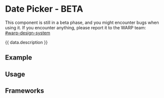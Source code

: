 <script setup>
import React from './react.md';
import data from './data.json';
import { mapFrameworkStatuses } from '../utils.js';
</script>

# Date Picker - BETA

This component is still in a beta phase, and you might encounter bugs when using it.
If you encounter anything, please report it to the WARP team: [#warp-design-system](https://sch-chat.slack.com/archives/C04P0GYTHPV)

{{ data.description }}

<components-status v-bind="mapFrameworkStatuses(data.frameworks)" />


## Example
<ThemeSwitcher />
<datepicker-example />

## Usage

<component-design-guidelines name="Warp - Components / Date Picker" link="https://www.figma.com/design/oHBCzDdJxHQ6fmFLYWUltf/WARP---Components?node-id=811-34489&p=f&t=THsJDUzpG6Gtjf2A-0" />

<component-questions />

## Frameworks

<tabs-content>
  <template #react>
    <react />
  </template>
</tabs-content>
